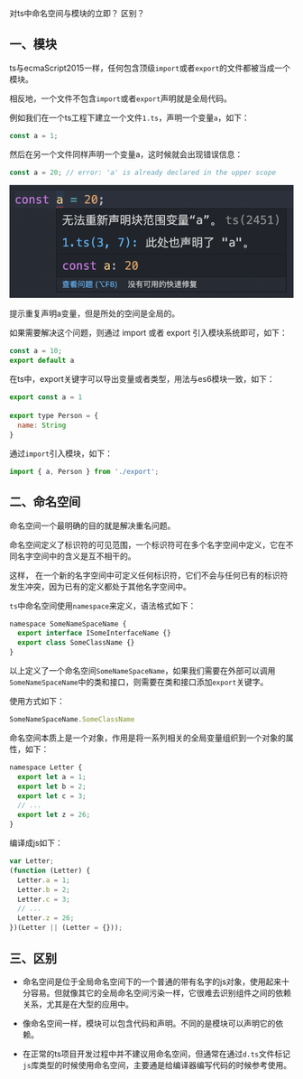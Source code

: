 对ts中命名空间与模块的立即？
区别？

## 一、模块

ts与ecmaScript2015一样，任何包含顶级`import`或者`export`的文件都被当成一个模块。

相反地，一个文件不包含`import`或者`export`声明就是全局代码。

例如我们在一个ts工程下建立一个文件`1.ts`，声明一个变量`a`，如下：
```js
const a = 1;
```
然后在另一个文件同样声明一个变量a，这时候就会出现错误信息：
```js
const a = 20; // error: 'a' is already declared in the upper scope
```
![多个文件定义同一个变量 出错的情况 图](../images/typescript/对ts中命名空间与模块的理解和区别/1.png)

提示重复声明a变量，但是所处的空间是全局的。

如果需要解决这个问题，则通过 import 或者 export 引入模块系统即可，如下：
```js
const a = 10;
export default a
```
在ts中，export关键字可以导出变量或者类型，用法与es6模块一致，如下：
```js
export const a = 1

export type Person = {
  name: String
}
```
通过`import`引入模块，如下：
```js
import { a, Person } from './export';
```

## 二、命名空间

命名空间一个最明确的目的就是解决重名问题。

命名空间定义了标识符的可见范围，一个标识符可在多个名字空间中定义，它在不同名字空间中的含义是互不相干的。

这样， 在一个新的名字空间中可定义任何标识符，它们不会与任何已有的标识符发生冲突，因为已有的定义都处于其他名字空间中。

`ts`中命名空间使用`namespace`来定义，语法格式如下：
```js
namespace SomeNameSpaceName {
  export interface ISomeInterfaceName {}
  export class SomeClassName {}
}
```
以上定义了一个命名空间`SomeNameSpaceName`，如果我们需要在外部可以调用`SomeNameSpaceName`中的类和接口，则需要在类和接口添加`export`关键字。

使用方式如下：
```js
SomeNameSpaceName.SomeClassName
```
命名空间本质上是一个对象，作用是将一系列相关的全局变量组织到一个对象的属性，如下：
```js
namespace Letter {
  export let a = 1;
  export let b = 2;
  export let c = 3;
  // ...
  export let z = 26;
}
```
编译成js如下：
```js
var Letter;
(function (Letter) {
  Letter.a = 1;
  Letter.b = 2;
  Letter.c = 3;
  // ...
  Letter.z = 26;
})(Letter || (Letter = {}));
```
## 三、区别

- 命名空间是位于全局命名空间下的一个普通的带有名字的js对象，使用起来十分容易。但就像其它的全局命名空间污染一样，它很难去识别组件之间的依赖关系，尤其是在大型的应用中。

- 像命名空间一样，模块可以包含代码和声明。不同的是模块可以声明它的依赖。

- 在正常的ts项目开发过程中并不建议用命名空间，但通常在通过`d.ts`文件标记`js`库类型的时候使用命名空间，主要通是给编译器编写代码的时候参考使用。